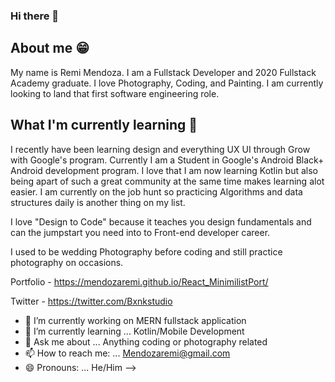 ### Hi there 👋

## About me 😁

My name is Remi Mendoza. I am a Fullstack Developer and 2020 Fullstack Academy graduate. I love Photography, Coding, and Painting.
I am currently looking to land that first software engineering role.


## What I'm currently learning 📓

I recently have been learning design and everything UX UI through Grow with Google's program.
Currently I am a Student in Google's Android Black+ Android development program.
I love that I am now learning Kotlin but also being apart of such a great community at the same time makes learning alot easier.
I am currently on the job hunt so practicing Algorithms and data structures daily is another thing on my list.

I love "Design to Code" because it teaches you design fundamentals and can the jumpstart you need into to Front-end developer career.

I used to be wedding Photography before coding and still practice photography on occasions. 

Portfolio - https://mendozaremi.github.io/React_MinimilistPort/

Twitter - https://twitter.com/Bxnkstudio

- 🔭 I’m currently working on MERN fullstack application
- 🌱 I’m currently learning ... Kotlin/Mobile Development
- 💬 Ask me about ... Anything coding or photography related
- 📫 How to reach me: ... Mendozaremi@gmail.com
- 😄 Pronouns: ... He/Him
-->
